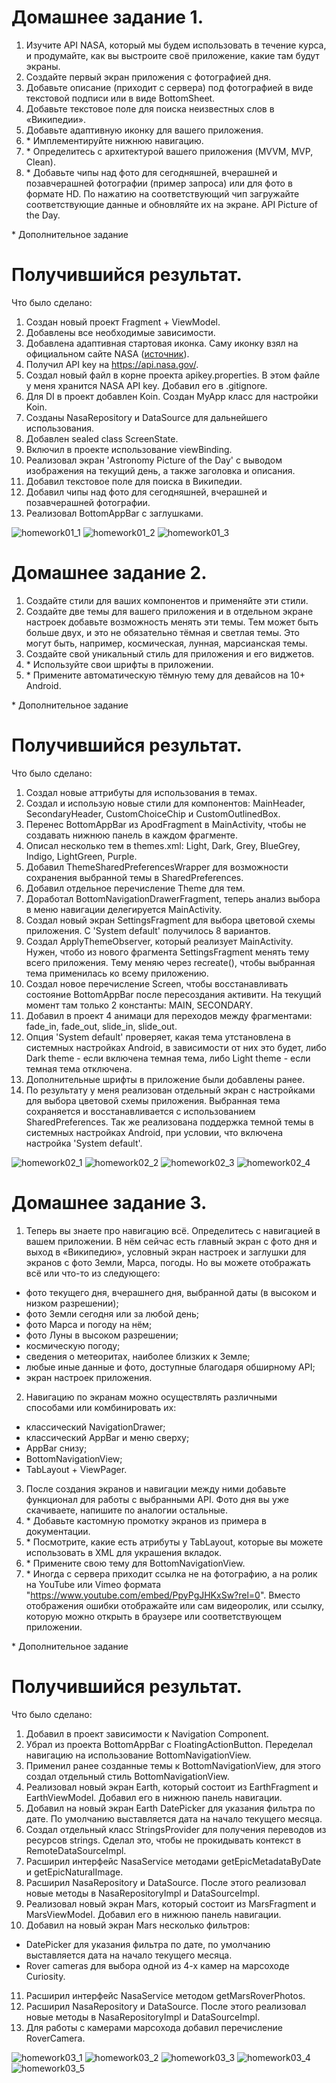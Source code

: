 # Домашнее задание 1.
1. Изучите API NASA, который мы будем использовать в течение курса, и продумайте, как вы выстроите своё приложение, какие там будут экраны.
2. Создайте первый экран приложения с фотографией дня.
3. Добавьте описание (приходит с сервера) под фотографией в виде текстовой подписи или в виде BottomSheet.
4. Добавьте текстовое поле для поиска неизвестных слов в «Википедии».
5. Добавьте адаптивную иконку для вашего приложения.
6. \* Имплементируйте нижнюю навигацию. 
7. \* Определитесь с архитектурой вашего приложения (MVVM, MVP, Clean).
8. \* Добавьте чипы над фото для сегодняшней, вчерашней и позавчерашней фотографии (пример запроса) или для фото в формате HD. По нажатию на соответствующий чип загружайте соответствующие данные и обновляйте их на экране. API Picture of the Day. 

\* Дополнительное задание

# Получившийся результат.

Что было сделано:
1. Создан новый проект Fragment + ViewModel.
2. Добавлены все необходимые зависимости.
3. Добавлена адаптивная стартовая иконка. Саму иконку взял на официальном сайте NASA ([источник](https://www.nasa.gov/sites/all/themes/custom/nasatwo/images/nasa-logo.svg)).
4. Получил API key на https://api.nasa.gov/. 
5. Создал новый файл в корне проекта apikey.properties. В этом файле у меня хранится NASA API key. Добавил его в .gitignore.
6. Для DI в проект добавлен Koin. Создан MyApp класс для настройки Koin.
7. Созданы NasaRepository и DataSource для дальнейшего использования.
8. Добавлен sealed class ScreenState.
9. Включил в проекте использование viewBinding. 
10. Реализовал экран 'Astronomy Picture of the Day' с выводом изображения на текущий день, а также заголовка и описания.
11. Добавил текстовое поле для поиска в Википедии.
12. Добавил чипы над фото для сегодняшней, вчерашней и позавчерашней фотографии.
13. Реализовал BottomAppBar с заглушками.

![homework01_1](images/homework01_1.gif)
![homework01_2](images/homework01_2.png)
![homework01_3](images/homework01_3.png)

# Домашнее задание 2.
1. Создайте стили для ваших компонентов и применяйте эти стили.
2. Создайте две темы для вашего приложения и в отдельном экране настроек добавьте возможность менять эти темы. Тем может быть больше двух, и это не обязательно тёмная и светлая темы. Это могут быть, например, космическая, лунная, марсианская темы.
3. Создайте свой уникальный стиль для приложения и его виджетов.
4. \* Используйте свои шрифты в приложении.
5. \* Примените автоматическую тёмную тему для девайсов на 10+ Android.

\* Дополнительное задание

# Получившийся результат.

Что было сделано:
1. Создал новые аттрибуты для использования в темах.
2. Создал и использую новые стили для компонентов: MainHeader, SecondaryHeader, CustomChoiceChip и CustomOutlinedBox.
3. Перенес BottomAppBar из  ApodFragment в MainActivity, чтобы не создавать нижнюю панель в каждом фрагменте.
4. Описал несколько тем в themes.xml: Light, Dark, Grey, BlueGrey, Indigo, LightGreen, Purple.
5. Добавил ThemeSharedPreferencesWrapper для возможности сохранения выбранной темы в SharedPreferences.
6. Добавил отдельное перечисление Theme для тем.
7. Доработал BottomNavigationDrawerFragment, теперь анализ выбора в меню навигации делегируется MainActivity.
8. Создал новый экран SettingsFragment для выбора цветовой схемы приложения. С 'System default' получилось 8 вариантов.
9. Создал ApplyThemeObserver, который реализует MainActivity. Нужен, чтобо из нового фрагмента SettingsFragment менять тему всего приложения. Тему меняю через recreate(), чтобы выбранная тема применилась ко всему приложению.
10. Создал новое перечисление Screen, чтобы восстанавливать состояние BottomAppBar после пересоздания активити. На текущий момент там только 2 константы: MAIN, SECONDARY.
11. Добавил в проект 4 анимаци для переходов между фрагментами: fade_in, fade_out, slide_in, slide_out.
12. Опция 'System default' проверяет, какая тема утстановлена в системных настройках Android, в зависимости от них это будет, либо Dark theme - если включена темная тема, либо Light theme - если темная тема отключена.
13. Дополнительные шрифты в приложение были добавлены ранее.
14. По результату у меня реализован отдельный экран с настройками для выбора цветовой схемы приложения. Выбранная тема сохраняется и восстанавливается с использованием SharedPreferences. Так же реализована поддержка темной темы в системных настройках Android, при условии, что включена настройка 'System default'.

![homework02_1](images/homework02_1.gif)
![homework02_2](images/homework02_2.png)
![homework02_3](images/homework02_3.png)
![homework02_4](images/homework02_4.png)

# Домашнее задание 3.
1. Теперь вы знаете про навигацию всё. Определитесь с навигацией в вашем приложении. В нём сейчас есть главный экран с фото дня и выход в «Википедию», условный экран настроек и заглушки для экранов с фото Земли, Марса, погоды. Но вы можете отображать всё или что-то из следующего: 
* фото текущего дня, вчерашнего дня, выбранной даты (в высоком и низком разрешении);
* фото Земли сегодня или за любой день;
* фото Марса и погоду на нём;
* фото Луны в высоком разрешении;
* космическую погоду;
* сведения о метеоритах, наиболее близких к Земле;
* любые иные данные и фото, доступные благодаря обширному API;
* экран настроек приложения.
2. Навигацию по экранам можно осуществлять различными способами или комбинировать их:
* классический NavigationDrawer;
* классический AppBar и меню сверху;
* AppBar снизу;
* BottomNavigationView;
* TabLayout + ViewPager.
3. После создания экранов и навигации между ними добавьте функционал для работы с выбранными API. Фото дня вы уже скачиваете, напишите по аналогии остальные.
4. \* Добавьте кастомную промотку экранов из примера в документации.
5. \* Посмотрите, какие есть атрибуты у TabLayout, которые вы можете использовать в XML для украшения вкладок.
6. \* Примените свою тему для BottomNavigationView.
7. \* Иногда с сервера приходит ссылка не на фотографию, а на ролик на YouTube или Vimeo формата "https://www.youtube.com/embed/PpyPgJHKxSw?rel=0". Вместо отображения ошибки отображайте или сам видеоролик, или ссылку, которую можно открыть в браузере или соответствующем приложении.

\* Дополнительное задание

# Получившийся результат.

Что было сделано:
1. Добавил в проект зависимости к Navigation Component.
2. Убрал из проекта BottomAppBar с FloatingActionButton. Переделал навигацию на использование BottomNavigationView. 
3. Применил ранее созданные темы к BottomNavigationView, для этого создал отдельный стиль BottomNavigationView.
4. Реализовал новый экран Earth, который состоит из EarthFragment и EarthViewModel. Добавил его в нижнюю панель навигации. 
5. Добавил на новый экран Earth DatePicker для указания фильтра по дате. По умолчанию выставляется дата на начало текущего месяца.
6. Создал отдельный класс StringsProvider для получения переводов из ресурсов strings. Сделал это, чтобы не прокидывать контекст в RemoteDataSourceImpl.
7. Расширил интерфейс NasaService методами getEpicMetadataByDate и getEpicNaturalImage. 
8. Расширил NasaRepository и DataSource. После этого реализовал новые методы в NasaRepositoryImpl и DataSourceImpl.
9. Реализовал новый экран Mars, который состоит из MarsFragment и MarsViewModel. Добавил его в нижнюю панель навигации.
10. Добавил на новый экран Mars несколько фильтров: 
* DatePicker для указания фильтра по дате, по умолчанию выставляется дата на начало текущего месяца.
* Rover cameras для выбора одной из 4-х камер на марсоходе Curiosity. 
11. Расширил интерфейс NasaService методом getMarsRoverPhotos.
12. Расширил NasaRepository и DataSource. После этого реализовал новые методы в NasaRepositoryImpl и DataSourceImpl.
13. Для работы с камерами марсохода добавил перечисление RoverCamera.

![homework03_1](images/homework03_1.gif)
![homework03_2](images/homework03_2.png)
![homework03_3](images/homework03_3.png)
![homework03_4](images/homework03_4.png)
![homework03_5](images/homework03_5.png)

